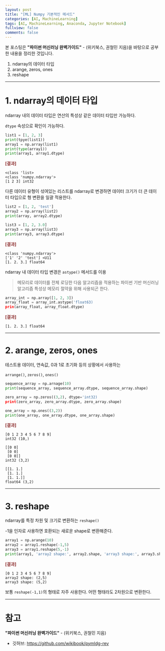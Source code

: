 ```yaml
---
layout: post
title: "[ML] Numpy 기본적인 메서드"
categories: [AI, MachineLearning]
tags: [AI, MachineLearning, Anaconda, Jupyter Notebook]
fullview: false
comments: false
---
```


본 포스팅은 **"파이썬 머신러닝 완벽가이드"** - (위키북스, 권철민 지음)을 바탕으로 공부한 내용을 정리한 것입니다.

1. ndarray의 데이터 타입
2. arange, zeros, ones
3. reshape

---

# 1. ndarray의 데이터 타입

ndarray 내의 데이터 타입은 연산의 특성상 같은 데이터 타입만 가능하다.

`dtype` 속성으로 확인이 가능하다.

```python
list1 = [1, 2, 3]
print(tpye(list1))
array1 = np.array(list1)
print(type(array1))
print(array1, array1.dtype)
```

**<span style="color:#8E3131">[결과]</span>**

```console
<class 'list>
<class 'numpy.ndarray'>
[1 2 3] int32
```

다른 데이터 유형이 섞여있는 리스트를 ndarray로 변경하면 데이터 크기가 더 큰 데이터 타입으로 형 변환을 일괄 적용한다.

```python
list2 = [1, 2, 'test']
array2 = np.array(list2)
print(array, array2.dtype)

list3 = [1, 2, 3.0]
array3 = np.array(list3)
print(array3, array3.dtype)
```

**<span style="color:#8E3131">[결과]</span>**

```console
<class 'numpy.ndarray'>
['1' '2' 'test'] <U11
[1. 2. 3.] float64
```

ndarray 내 데이터 타입 변경은 `astype()` 메서드를 이용

> 메모리로 데이터를 전체 로딩한 다음 알고리즘을 적용하는 파이썬 기반 머신러닝 알고리즘 특성상
> 메모리 절약을 위해 사용되곤 한다.

```python
array_int = np.array([1, 2, 3])
array_float = array_int.astype('float63)
prin(array_float, array_float.dtype)
```

**<span style="color:#8E3131">[결과]</span>**

```console
[1. 2. 3.] float64
```

---

# 2. arange, zeros, ones

테스트용 데이터, 연속값, 0과 1로 초기화 등의 상황에서 사용하는

`arrange()`, `zeros()`, `ones()`

```python
sequence_array = np.arnage(10)
print(sequence_array, sequence_array.dtype, sequence_array.shape)

zero_array = np.zeros((3,2), dtype='int32)
print(zero_array, zero_array.dtype, zero_array.shape)

one_array = np.ones((3,2))
print(one_array, one_array.dtype, one_array.shape)
```

**<span style="color:#8E3131">[결과]</span>**

```console
[0 1 2 3 4 5 6 7 8 9]
int32 (10,)

[[0 0]
 [0 0]
 [0 0]]
int32 (3,2)

[[1. 1.]
 [1. 1.]
 [1. 1.]]
float64 (3,2)
```

---

# 3. reshape

ndarray를 특정 차원 및 크기로 변환하는 `reshape()`

-1을 인자로 사용하면 호환되는 새로운 shape로 변환해준다.

```python
array1 = np.arange(10)
array2 = array1.reshape(-1,5)
array3 = array1.reshape(5,-1)
print(array1, 'array2 shape:', array2.shape, 'array3 shape:', array3.shape)
```

**<span style="color:#8E3131">[결과]</span>**

```console
[0 1 2 3 4 5 6 7 8 9]
array2 shape: (2,5)
array3 shape: (5,2)
```

보통 `reshape(-1,1)`의 형태로 자주 사용한다. 어떤 형태라도 2차원으로 변환한다.

---

# 참고

**"파이썬 머신러닝 완벽가이드"** - (위키북스, 권철민 지음)

- 깃허브: <https://github.com/wikibook/pymldg-rev>
